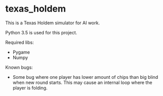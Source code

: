 # texas_holdem

This is a Texas Holdem simulator for AI work.

Python 3.5 is used for this project.

Required libs:
- Pygame
- Numpy

Known bugs:
- Some bug where one player has lower amount of chips than big blind when new round starts. This may cause an internal loop where the player is folding.

